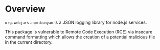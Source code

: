# Overview

`org.webjars.npm:bunyan` is a JSON logging library for node.js services.

This package is vulnerable to Remote Code Execution (RCE) via insecure command formatting which allows the creation of a potential malicious file in the current directory.
